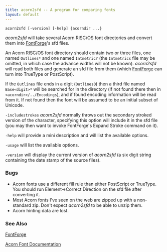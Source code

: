 ```yaml
---
title: acorn2sfd -- A program for comparing fonts
layout: default
---
```



`acorn2sfd [-version] [-help] {acorndir ...}`

*acorn2sfd* will take several Acorn RISC/OS font directories and convert
them into [FontForge](overview.html)'s sfd files.

An Acorn RISC/OS font directory should contain two or three files, one
named `Outlines*` and one named `Intmetric?` (the `Intmetrics` file may
be omitted, in which case the advance widths will not be known).
*acorn2sfd* will read both files and generate an sfd file from them
(which [FontForge](overview.html) can turn into TrueType or PostScript).

If the `Outlines` file ends in a digit (`Outlines0`) then a third file
named `Base<digit>*` will be searched for in the directory (if not found
there then in `<acorndir>/../Encodings`), and if found encoding
information will be read from it. If not found then the font will be
assumed to be an initial subset of Unicode.

`-includestrokes` *acorn2sfd* normally throws out the secondary stroked
version of the character, specifying this option will include it in the
sfd file (you may then want to invoke FontForge's Expand Stroke command
on it).

`-help` will provide a mini description and will list the available
options.

`-usage` will list the available options.

`-version` will display the current version of *acorn2sfd* (a six digit
string containing the date stamp of the source files).

### Bugs

-   Acorn fonts use a different fill rule than either PostScript or
    TrueType. You should run Element-\>Correct Direction on the sfd file
    after converting it.
-   Most Acorn fonts I've seen on the web are zipped up with a
    non-standard zip. Don't expect *acorn2sfd* to be able to unzip them.
-   Acorn hinting data are lost.

### See Also

[FontForge](overview.html)

[Acorn Font
Documentation](http://www.pinknoise.demon.co.uk/Docs/Arc/Fonts/Formats.html)
